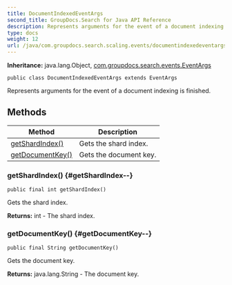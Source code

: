 ```yaml
---
title: DocumentIndexedEventArgs
second_title: GroupDocs.Search for Java API Reference
description: Represents arguments for the event of a document indexing is finished.
type: docs
weight: 12
url: /java/com.groupdocs.search.scaling.events/documentindexedeventargs/
---
```

**Inheritance:**
java.lang.Object, [com.groupdocs.search.events.EventArgs](../../com.groupdocs.search.events/eventargs)
```
public class DocumentIndexedEventArgs extends EventArgs
```

Represents arguments for the event of a document indexing is finished.
## Methods

| Method | Description |
| --- | --- |
| [getShardIndex()](#getShardIndex--) | Gets the shard index. |
| [getDocumentKey()](#getDocumentKey--) | Gets the document key. |
### getShardIndex() {#getShardIndex--}
```
public final int getShardIndex()
```


Gets the shard index.

**Returns:**
int - The shard index.
### getDocumentKey() {#getDocumentKey--}
```
public final String getDocumentKey()
```


Gets the document key.

**Returns:**
java.lang.String - The document key.
